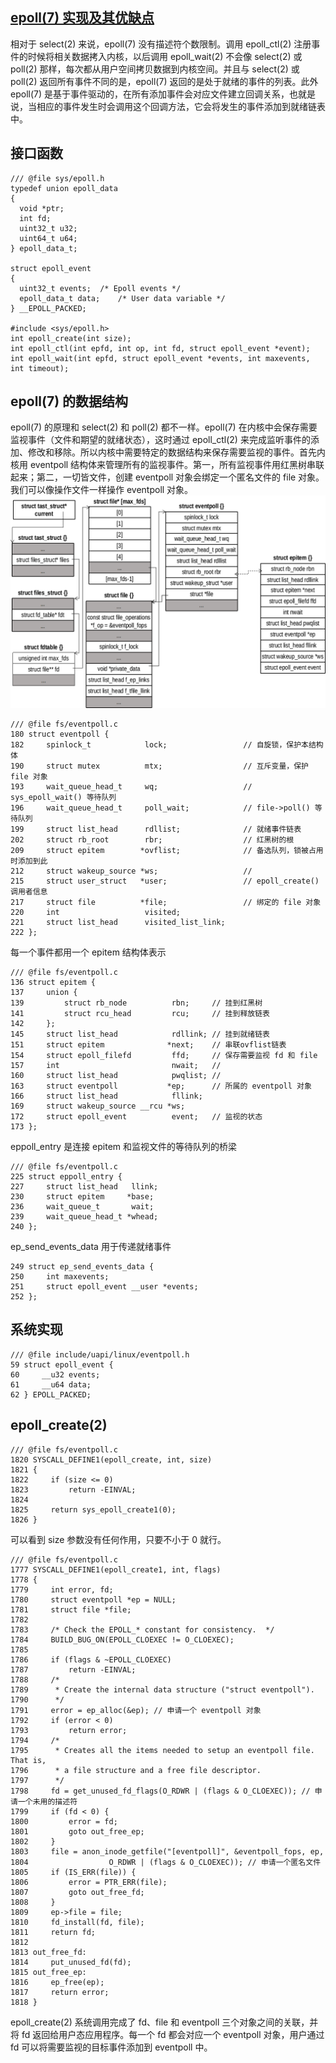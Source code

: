 ## [epoll(7) 实现及其优缺点](https://tqr.ink/2017/10/05/implementation-of-epoll/)
相对于 select(2) 来说，epoll(7) 没有描述符个数限制。调用 epoll_ctl(2) 注册事件的时候将相关数据拷入内核，以后调用 epoll_wait(2) 不会像 select(2) 或 poll(2) 那样，每次都从用户空间拷贝数据到内核空间。并且与 select(2) 或 poll(2) 返回所有事件不同的是，epoll(7) 返回的是处于就绪的事件的列表。此外 epoll(7) 是基于事件驱动的，在所有添加事件会对应文件建立回调关系，也就是说，当相应的事件发生时会调用这个回调方法，它会将发生的事件添加到就绪链表中。

## 接口函数
```
/// @file sys/epoll.h
typedef union epoll_data
{
  void *ptr;
  int fd;
  uint32_t u32;
  uint64_t u64;
} epoll_data_t;

struct epoll_event
{
  uint32_t events;	/* Epoll events */
  epoll_data_t data;	/* User data variable */
} __EPOLL_PACKED;

#include <sys/epoll.h>
int epoll_create(int size);
int epoll_ctl(int epfd, int op, int fd, struct epoll_event *event);
int epoll_wait(int epfd, struct epoll_event *events, int maxevents, int timeout);
```

## epoll(7) 的数据结构
epoll(7) 的原理和 select(2) 和 poll(2) 都不一样。epoll(7) 在内核中会保存需要监视事件（文件和期望的就绪状态），这时通过 epoll_ctl(2) 来完成监听事件的添加、修改和移除。所以内核中需要特定的数据结构来保存需要监视的事件。首先内核用 eventpoll 结构体来管理所有的监视事件。第一，所有监视事件用红黑树串联起来；第二，一切皆文件，创建 eventpoll 对象会绑定一个匿名文件的 file 对象。我们可以像操作文件一样操作 eventpoll 对象。
<img src='./imgs/epoll-file.png'>

```
/// @file fs/eventpoll.c
180 struct eventpoll {
182     spinlock_t            lock;                 // 自旋锁，保护本结构体
190     struct mutex          mtx;                  // 互斥变量，保护 file 对象
193     wait_queue_head_t     wq;                   // sys_epoll_wait() 等待队列
196     wait_queue_head_t     poll_wait;            // file->poll() 等待队列
199     struct list_head      rdllist;              // 就绪事件链表
202     struct rb_root        rbr;                  // 红黑树的根
209     struct epitem        *ovflist;              // 备选队列，锁被占用时添加到此
212     struct wakeup_source *ws;                   // 
215     struct user_struct   *user;                 // epoll_create() 调用者信息
217     struct file          *file;                 // 绑定的 file 对象
220     int                   visited;
221     struct list_head      visited_list_link;
222 };
```
每一个事件都用一个 epitem 结构体表示
```
/// @file fs/eventpoll.c
136 struct epitem {
137     union {
139         struct rb_node          rbn;     // 挂到红黑树
141         struct rcu_head         rcu;     // 挂到释放链表
142     };
145     struct list_head            rdllink; // 挂到就绪链表
151     struct epitem              *next;    // 串联ovflist链表
154     struct epoll_filefd         ffd;     // 保存需要监视 fd 和 file
157     int                         nwait;   // 
160     struct list_head            pwqlist; // 
163     struct eventpoll           *ep;      // 所属的 eventpoll 对象
166     struct list_head            fllink;
169     struct wakeup_source __rcu *ws;
172     struct epoll_event          event;   // 监视的状态
173 };
```
eppoll_entry 是连接 epitem 和监视文件的等待队列的桥梁
```
/// @file fs/eventpoll.c
225 struct eppoll_entry {
227     struct list_head   llink;
230     struct epitem     *base;
236     wait_queue_t       wait;
239     wait_queue_head_t *whead;
240 };
```
ep_send_events_data 用于传递就绪事件
```
249 struct ep_send_events_data {
250     int maxevents;
251     struct epoll_event __user *events;
252 };
```

## 系统实现
```
/// @file include/uapi/linux/eventpoll.h
59 struct epoll_event {
60     __u32 events;
61     __u64 data;
62 } EPOLL_PACKED;
```

## epoll_create(2)
```
/// @file fs/eventpoll.c
1820 SYSCALL_DEFINE1(epoll_create, int, size)
1821 {
1822     if (size <= 0)
1823         return -EINVAL;
1824 
1825     return sys_epoll_create1(0);
1826 }
```
可以看到 size 参数没有任何作用，只要不小于 0 就行。
```
/// @file fs/eventpoll.c
1777 SYSCALL_DEFINE1(epoll_create1, int, flags)
1778 {
1779     int error, fd;
1780     struct eventpoll *ep = NULL;
1781     struct file *file;
1782 
1783     /* Check the EPOLL_* constant for consistency.  */
1784     BUILD_BUG_ON(EPOLL_CLOEXEC != O_CLOEXEC);
1785 
1786     if (flags & ~EPOLL_CLOEXEC)
1787         return -EINVAL;
1788     /*
1789      * Create the internal data structure ("struct eventpoll").
1790      */
1791     error = ep_alloc(&ep); // 申请一个 eventpoll 对象
1792     if (error < 0)
1793         return error;
1794     /*
1795      * Creates all the items needed to setup an eventpoll file. That is,
1796      * a file structure and a free file descriptor.
1797      */
1798     fd = get_unused_fd_flags(O_RDWR | (flags & O_CLOEXEC)); // 申请一个未用的描述符
1799     if (fd < 0) {
1800         error = fd;
1801         goto out_free_ep;
1802     }
1803     file = anon_inode_getfile("[eventpoll]", &eventpoll_fops, ep,
1804                  O_RDWR | (flags & O_CLOEXEC)); // 申请一个匿名文件
1805     if (IS_ERR(file)) {
1806         error = PTR_ERR(file);
1807         goto out_free_fd;
1808     }
1809     ep->file = file;
1810     fd_install(fd, file);
1811     return fd;
1812 
1813 out_free_fd:
1814     put_unused_fd(fd);
1815 out_free_ep:
1816     ep_free(ep);
1817     return error;
1818 }
```
epoll_create(2) 系统调用完成了 fd、file 和 eventpoll 三个对象之间的关联，并将 fd 返回给用户态应用程序。每一个 fd 都会对应一个 eventpoll 对象，用户通过 fd 可以将需要监视的目标事件添加到 eventpoll 中。